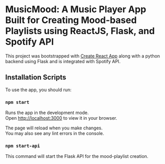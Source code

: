 # MusicMood: A Music Player App Built for Creating Mood-based Playlists using ReactJS, Flask, and Spotify API

This project was bootstrapped with [Create React App](https://github.com/facebook/create-react-app) along with a python backend using Flask and is integrated with Spotify API.

## Installation Scripts

To use the app, you should run:

### `npm start`

Runs the app in the development mode.\
Open [http://localhost:3000](http://localhost:3000) to view it in your browser.

The page will reload when you make changes.\
You may also see any lint errors in the console.

### `npm start-api`

This command will start the Flask API for the mood-playlist creation.